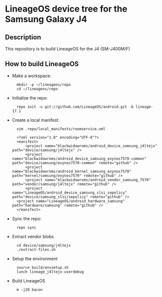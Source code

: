 # LineageOS device tree for the Samsung Galaxy J4

Description
-----------

This repository is to build LineageOS for the J4 (SM-J400M/F)

How to build LineageOS
----------------------

* Make a workspace:

        mkdir -p ~/lineageos/repo
        cd ~/lineageos/repo

* Initialize the repo:

        repo init -u git://github.com/LineageOS/android.git -b lineage-17.1

* Create a local manifest:

        vim .repo/local_manifests/roomservice.xml

        <?xml version="1.0" encoding="UTF-8"?>
        <manifest>
            <project name="blackwidowroms/android_device_samsung_j4ltejx" path="device/samsung/j4ltejx" />
            <project name="blackwidowroms/android_device_samsung_exynos7570-common" path="device/samsung/exynos7570-common" remote="github" />
            <project name="blackwidowroms/android_kernel_samsung_exynos7570" path="kernel/samsung/exynos7570" remote="github" />
            <project name="blackwidowroms/android_vendor_samsung_7570" path="vendor/samsung/j4ltejx" remote="github" />
            <project name="LineageOS/android_device_samsung_slsi_sepolicy" path="device/samsung_slsi/sepolicy" remote="github" />
	    <project name="LineageOS/android_hardware_samsung" path="hardware/samsung" remote="github" />
        </manifest>

* Sync the repo:

        repo sync

* Extract vendor blobs

        cd device/samsung/j4ltejx
        ./extract-files.sh

* Setup the environment

        source build/envsetup.sh
        lunch lineage_j4ltejx-userdebug

* Build LineageOS

        m -j20 bacon
